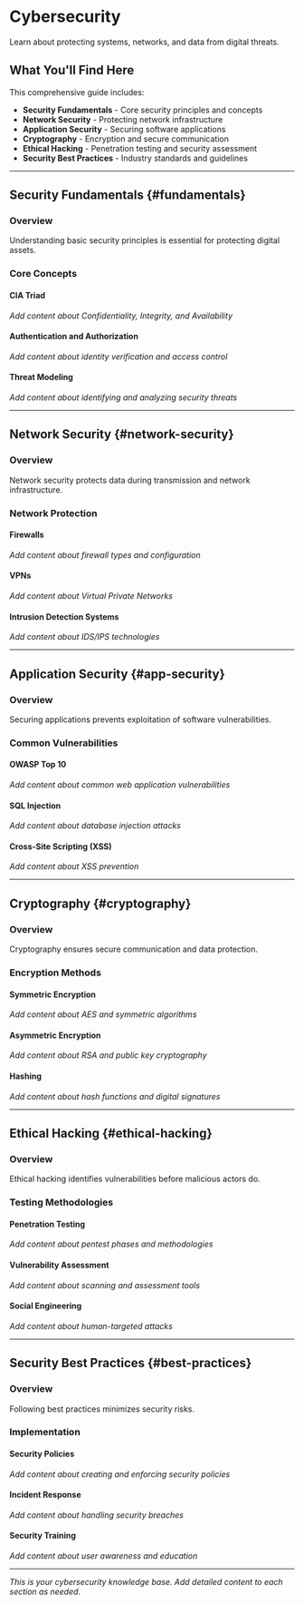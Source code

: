 # Cybersecurity

Learn about protecting systems, networks, and data from digital threats.

## What You'll Find Here

This comprehensive guide includes:

- **Security Fundamentals** - Core security principles and concepts
- **Network Security** - Protecting network infrastructure
- **Application Security** - Securing software applications
- **Cryptography** - Encryption and secure communication
- **Ethical Hacking** - Penetration testing and security assessment
- **Security Best Practices** - Industry standards and guidelines

---

## Security Fundamentals {#fundamentals}

### Overview

Understanding basic security principles is essential for protecting digital assets.

### Core Concepts

#### CIA Triad
*Add content about Confidentiality, Integrity, and Availability*

#### Authentication and Authorization
*Add content about identity verification and access control*

#### Threat Modeling
*Add content about identifying and analyzing security threats*

---

## Network Security {#network-security}

### Overview

Network security protects data during transmission and network infrastructure.

### Network Protection

#### Firewalls
*Add content about firewall types and configuration*

#### VPNs
*Add content about Virtual Private Networks*

#### Intrusion Detection Systems
*Add content about IDS/IPS technologies*

---

## Application Security {#app-security}

### Overview

Securing applications prevents exploitation of software vulnerabilities.

### Common Vulnerabilities

#### OWASP Top 10
*Add content about common web application vulnerabilities*

#### SQL Injection
*Add content about database injection attacks*

#### Cross-Site Scripting (XSS)
*Add content about XSS prevention*

---

## Cryptography {#cryptography}

### Overview

Cryptography ensures secure communication and data protection.

### Encryption Methods

#### Symmetric Encryption
*Add content about AES and symmetric algorithms*

#### Asymmetric Encryption
*Add content about RSA and public key cryptography*

#### Hashing
*Add content about hash functions and digital signatures*

---

## Ethical Hacking {#ethical-hacking}

### Overview

Ethical hacking identifies vulnerabilities before malicious actors do.

### Testing Methodologies

#### Penetration Testing
*Add content about pentest phases and methodologies*

#### Vulnerability Assessment
*Add content about scanning and assessment tools*

#### Social Engineering
*Add content about human-targeted attacks*

---

## Security Best Practices {#best-practices}

### Overview

Following best practices minimizes security risks.

### Implementation

#### Security Policies
*Add content about creating and enforcing security policies*

#### Incident Response
*Add content about handling security breaches*

#### Security Training
*Add content about user awareness and education*

---

*This is your cybersecurity knowledge base. Add detailed content to each section as needed.*
